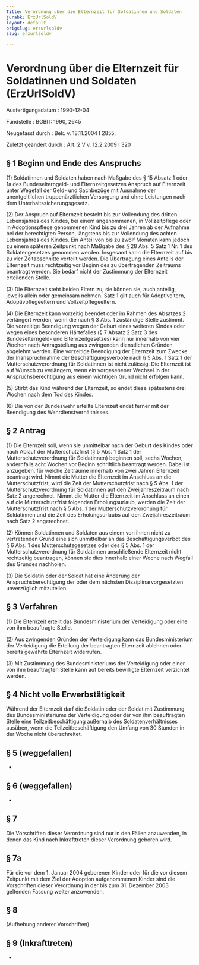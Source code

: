 ```yaml
---
Title: Verordnung über die Elternzeit für Soldatinnen und Soldaten
jurabk: ErzUrlSoldV
layout: default
origslug: erzurlsoldv
slug: erzurlsoldv

---
```


# Verordnung über die Elternzeit für Soldatinnen und Soldaten (ErzUrlSoldV)

Ausfertigungsdatum
:   1990-12-04

Fundstelle
:   BGBl I: 1990, 2645

Neugefasst durch
:   Bek. v. 18.11.2004 I 2855;

Zuletzt geändert durch
:   Art. 2 V v. 12.2.2009 I 320

## § 1 Beginn und Ende des Anspruchs

(1) Soldatinnen und Soldaten haben nach Maßgabe des § 15 Absatz 1 oder
1a des Bundeselterngeld- und Elternzeitgesetzes Anspruch auf
Elternzeit unter Wegefall der Geld- und Sachbezüge mit Ausnahme der
unentgeltlichen truppenärztlichen Versorgung und ohne Leistungen nach
dem Unterhaltssicherungsgesetz.

(2) Der Anspruch auf Elternzeit besteht bis zur Vollendung des dritten
Lebensjahres des Kindes, bei einem angenommenen, in Vollzeitpflege
oder in Adoptionspflege genommenen Kind bis zu drei Jahren ab der
Aufnahme bei der berechtigten Person, längstens bis zur Vollendung des
achten Lebensjahres des Kindes. Ein Anteil von bis zu zwölf Monaten
kann jedoch zu einem späteren Zeitpunkt nach Maßgabe des § 28 Abs. 5
Satz 1 Nr. 1 des Soldatengesetzes genommen werden. Insgesamt kann die
Elternzeit auf bis zu vier Zeitabschnitte verteilt werden. Die
Übertragung eines Anteils der Elternzeit muss rechtzeitig vor Beginn
des zu übertragenden Zeitraums beantragt werden. Sie bedarf nicht der
Zustimmung der Elternzeit erteilenden Stelle.

(3) Die Elternzeit steht beiden Eltern zu; sie können sie, auch
anteilig, jeweils allein oder gemeinsam nehmen. Satz 1 gilt auch für
Adoptiveltern, Adoptivpflegeeltern und Vollzeitpflegeeltern.

(4) Die Elternzeit kann vorzeitig beendet oder im Rahmen des Absatzes
2 verlängert werden, wenn die nach § 3 Abs. 1 zuständige Stelle
zustimmt. Die vorzeitige Beendigung wegen der Geburt eines weiteren
Kindes oder wegen eines besonderen Härtefalles (§ 7 Absatz 2 Satz 3
des Bundeselterngeld- und Elternzeitgesetzes) kann nur innerhalb von
vier Wochen nach Antragstellung aus zwingenden dienstlichen Gründen
abgelehnt werden. Eine vorzeitige Beendigung der Elternzeit zum Zwecke
der Inanspruchnahme der Beschäftigungsverbote nach § 5 Abs. 1 Satz 1
der Mutterschutzverordnung für Soldatinnen ist nicht zulässig. Die
Elternzeit ist auf Wunsch zu verlängern, wenn ein vorgesehener Wechsel
in der Anspruchsberechtigung aus einem wichtigen Grund nicht erfolgen
kann.

(5) Stirbt das Kind während der Elternzeit, so endet diese spätestens
drei Wochen nach dem Tod des Kindes.

(6) Die von der Bundeswehr erteilte Elternzeit endet ferner mit der
Beendigung des Wehrdienstverhältnisses.

## § 2 Antrag

(1) Die Elternzeit soll, wenn sie unmittelbar nach der Geburt des
Kindes oder nach Ablauf der Mutterschutzfrist (§ 5 Abs. 1 Satz 1 der
Mutterschutzverordnung für Soldatinnen) beginnen soll, sechs Wochen,
andernfalls acht Wochen vor Beginn schriftlich beantragt werden. Dabei
ist anzugeben, für welche Zeiträume innerhalb von zwei Jahren
Elternzeit beantragt wird. Nimmt die Mutter die Elternzeit im
Anschluss an die Mutterschutzfrist, wird die Zeit der
Mutterschutzfrist nach § 5 Abs. 1 der Mutterschutzverordnung für
Soldatinnen auf den Zweijahreszeitraum nach Satz 2 angerechnet. Nimmt
die Mutter die Elternzeit im Anschluss an einen auf die
Mutterschutzfrist folgenden Erholungsurlaub, werden die Zeit der
Mutterschutzfrist nach § 5 Abs. 1 der Mutterschutzverordnung für
Soldatinnen und die Zeit des Erholungsurlaubs auf den
Zweijahreszeitraum nach Satz 2 angerechnet.

(2) Können Soldatinnen und Soldaten aus einem von ihnen nicht zu
vertretenden Grund eine sich unmittelbar an das Beschäftigungsverbot
des § 6 Abs. 1 des Mutterschutzgesetzes oder des § 5 Abs. 1 der
Mutterschutzverordnung für Soldatinnen anschließende Elternzeit nicht
rechtzeitig beantragen, können sie dies innerhalb einer Woche nach
Wegfall des Grundes nachholen.

(3) Die Soldatin oder der Soldat hat eine Änderung der
Anspruchsberechtigung der oder dem nächsten Disziplinarvorgesetzten
unverzüglich mitzuteilen.

## § 3 Verfahren

(1) Die Elternzeit erteilt das Bundesministerium der Verteidigung oder
eine von ihm beauftragte Stelle.

(2) Aus zwingenden Gründen der Verteidigung kann das Bundesministerium
der Verteidigung die Erteilung der beantragten Elternzeit ablehnen
oder bereits gewährte Elternzeit widerrufen.

(3) Mit Zustimmung des Bundesministeriums der Verteidigung oder einer
von ihm beauftragten Stelle kann auf bereits bewilligte Elternzeit
verzichtet werden.

## § 4 Nicht volle Erwerbstätigkeit

Während der Elternzeit darf die Soldatin oder der Soldat mit
Zustimmung des Bundesministeriums der Verteidigung oder der von ihm
beauftragten Stelle eine Teilzeitbeschäftigung außerhalb des
Soldatenverhältnisses ausüben, wenn die Teilzeitbeschäftigung den
Umfang von 30 Stunden in der Woche nicht überschreitet.

## § 5 (weggefallen)

-

## § 6 (weggefallen)

-

## § 7

Die Vorschriften dieser Verordnung sind nur in den Fällen anzuwenden,
in denen das Kind nach Inkrafttreten dieser Verordnung geboren wird.

## § 7a

Für die vor dem 1. Januar 2004 geborenen Kinder oder für die vor
diesem Zeitpunkt mit dem Ziel der Adoption aufgenommenen Kinder sind
die Vorschriften dieser Verordnung in der bis zum 31. Dezember 2003
geltenden Fassung weiter anzuwenden.

## § 8

(Aufhebung anderer Vorschriften)

## § 9 (Inkrafttreten)

-

